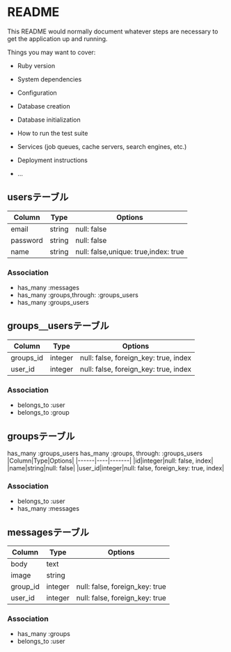 # README

This README would normally document whatever steps are necessary to get the
application up and running.

Things you may want to cover:

* Ruby version

* System dependencies

* Configuration

* Database creation

* Database initialization

* How to run the test suite

* Services (job queues, cache servers, search engines, etc.)

* Deployment instructions

* ...

## usersテーブル
|Column|Type|Options|
|------|----|-------|
|email|string|null: false| 
|password|string|null: false| 
|name|string|null: false,unique: true,index: true| 

### Association
- has_many :messages
- has_many :groups,through: :groups_users
- has_many :groups_users

## groups＿usersテーブル
|Column|Type|Options|
|------|----|-------|
|groups_id|integer|null: false, foreign_key: true, index|
|user_id|integer|null: false, foreign_key: true, index|

### Association
- belongs_to :user
- belongs_to :group

## groupsテーブル
has_many :groups_users
has_many :groups, through: :groups_users
|Column|Type|Options|
|------|----|-------|
|id|integer|null: false, index|
|name|string|null: false|
|user_id|integer|null: false, foreign_key: true, index|

### Association
- belongs_to :user
- has_many :messages

## messagesテーブル

|Column|Type|Options|
|------|----|-------|
|body|text
|image|string
|group_id|integer|null: false, foreign_key: true|
|user_id|integer|null: false, foreign_key: true|

### Association
- has_many :groups
- belongs_to :user



